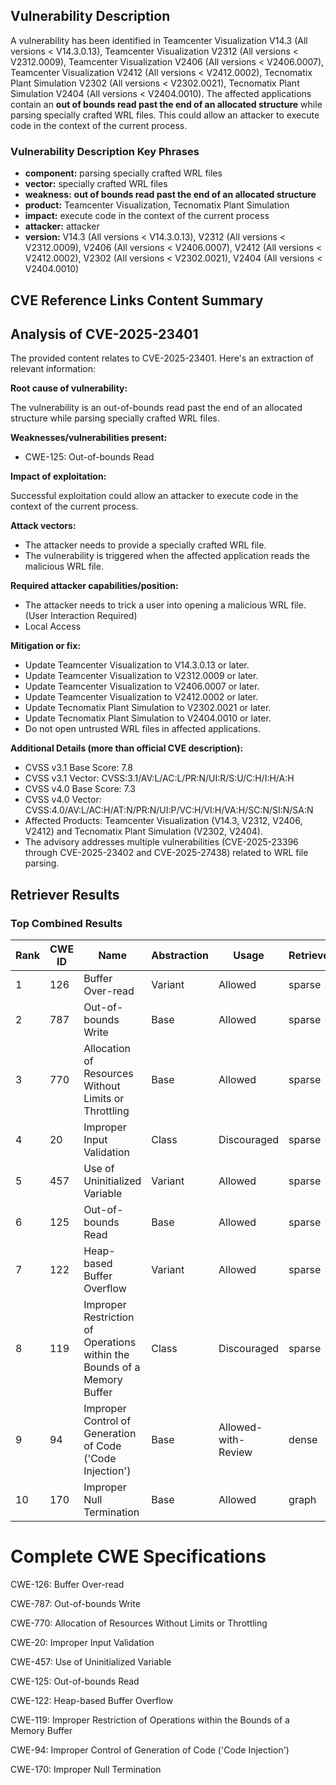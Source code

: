 ## Vulnerability Description
A vulnerability has been identified in Teamcenter Visualization V14.3 (All versions < V14.3.0.13), Teamcenter Visualization V2312 (All versions < V2312.0009), Teamcenter Visualization V2406 (All versions < V2406.0007), Teamcenter Visualization V2412 (All versions < V2412.0002), Tecnomatix Plant Simulation V2302 (All versions < V2302.0021), Tecnomatix Plant Simulation V2404 (All versions < V2404.0010). The affected applications contain an **out of bounds read past the end of an allocated structure** while parsing specially crafted WRL files. This could allow an attacker to execute code in the context of the current process.

### Vulnerability Description Key Phrases
- **component:** parsing specially crafted WRL files
- **vector:** specially crafted WRL files
- **weakness:** **out of bounds read past the end of an allocated structure**
- **product:** Teamcenter Visualization, Tecnomatix Plant Simulation
- **impact:** execute code in the context of the current process
- **attacker:** attacker
- **version:** V14.3 (All versions < V14.3.0.13), V2312 (All versions < V2312.0009), V2406 (All versions < V2406.0007), V2412 (All versions < V2412.0002), V2302 (All versions < V2302.0021), V2404 (All versions < V2404.0010)

## CVE Reference Links Content Summary
## Analysis of CVE-2025-23401

The provided content relates to CVE-2025-23401. Here's an extraction of relevant information:

**Root cause of vulnerability:**

The vulnerability is an out-of-bounds read past the end of an allocated structure while parsing specially crafted WRL files.

**Weaknesses/vulnerabilities present:**

*   CWE-125: Out-of-bounds Read

**Impact of exploitation:**

Successful exploitation could allow an attacker to execute code in the context of the current process.

**Attack vectors:**

*   The attacker needs to provide a specially crafted WRL file.
*   The vulnerability is triggered when the affected application reads the malicious WRL file.

**Required attacker capabilities/position:**

*   The attacker needs to trick a user into opening a malicious WRL file. (User Interaction Required)
*   Local Access

**Mitigation or fix:**

*   Update Teamcenter Visualization to V14.3.0.13 or later.
*   Update Teamcenter Visualization to V2312.0009 or later.
*   Update Teamcenter Visualization to V2406.0007 or later.
*   Update Teamcenter Visualization to V2412.0002 or later.
*   Update Tecnomatix Plant Simulation to V2302.0021 or later.
*   Update Tecnomatix Plant Simulation to V2404.0010 or later.
*   Do not open untrusted WRL files in affected applications.

**Additional Details (more than official CVE description):**

*   CVSS v3.1 Base Score: 7.8
*   CVSS v3.1 Vector: CVSS:3.1/AV:L/AC:L/PR:N/UI:R/S:U/C:H/I:H/A:H
*   CVSS v4.0 Base Score: 7.3
*   CVSS v4.0 Vector: CVSS:4.0/AV:L/AC:H/AT:N/PR:N/UI:P/VC:H/VI:H/VA:H/SC:N/SI:N/SA:N
*   Affected Products: Teamcenter Visualization (V14.3, V2312, V2406, V2412) and Tecnomatix Plant Simulation (V2302, V2404).
*   The advisory addresses multiple vulnerabilities (CVE-2025-23396 through CVE-2025-23402 and CVE-2025-27438) related to WRL file parsing.

## Retriever Results

### Top Combined Results

| Rank | CWE ID | Name | Abstraction | Usage  | Retrievers | Individual Scores |
|------|--------|------|-------------|-------|------------|-------------------|
| 1 | 126 | Buffer Over-read | Variant | Allowed | sparse | 0.476 |
| 2 | 787 | Out-of-bounds Write | Base | Allowed | sparse | 0.463 |
| 3 | 770 | Allocation of Resources Without Limits or Throttling | Base | Allowed | sparse | 0.463 |
| 4 | 20 | Improper Input Validation | Class | Discouraged | sparse | 0.454 |
| 5 | 457 | Use of Uninitialized Variable | Variant | Allowed | sparse | 0.450 |
| 6 | 125 | Out-of-bounds Read | Base | Allowed | sparse | 0.425 |
| 7 | 122 | Heap-based Buffer Overflow | Variant | Allowed | sparse | 0.400 |
| 8 | 119 | Improper Restriction of Operations within the Bounds of a Memory Buffer | Class | Discouraged | sparse | 0.399 |
| 9 | 94 | Improper Control of Generation of Code ('Code Injection') | Base | Allowed-with-Review | dense | 0.609 |
| 10 | 170 | Improper Null Termination | Base | Allowed | graph | 0.003 |



# Complete CWE Specifications

CWE-126: Buffer Over-read

CWE-787: Out-of-bounds Write

CWE-770: Allocation of Resources Without Limits or Throttling

CWE-20: Improper Input Validation

CWE-457: Use of Uninitialized Variable

CWE-125: Out-of-bounds Read

CWE-122: Heap-based Buffer Overflow

CWE-119: Improper Restriction of Operations within the Bounds of a Memory Buffer

CWE-94: Improper Control of Generation of Code ('Code Injection')

CWE-170: Improper Null Termination